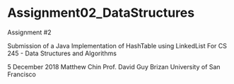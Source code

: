 # Assignment02_DataStructures
Assignment #2 

Submission of a Java Implementation of HashTable using LinkedList 
For CS 245 - Data Structures and Algorithms

5 December 2018
Matthew Chin
Prof. David Guy Brizan
University of San Francisco
